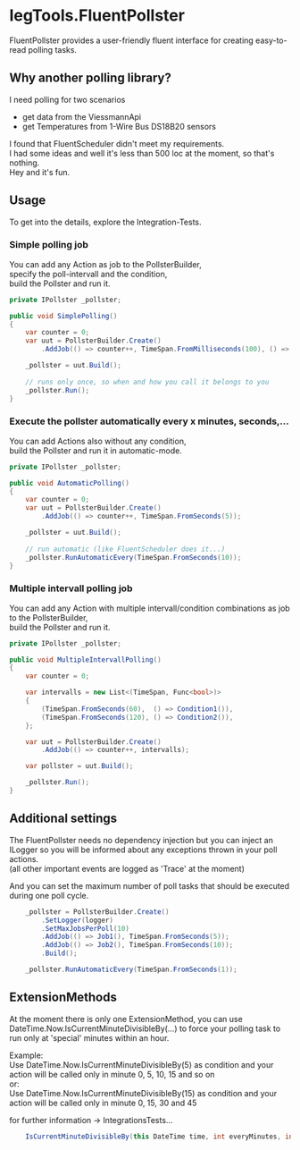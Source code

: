 # IegTools.FluentPollster

FluentPollster provides a user-friendly fluent interface for creating easy-to-read polling tasks.  


## Why another polling library?
I need polling for two scenarios
- get data from the ViessmannApi
- get Temperatures from 1-Wire Bus DS18B20 sensors

I found that FluentScheduler didn't meet my requirements.  
I had some ideas and well it's less than 500 loc at the moment, so that's nothing.  
Hey and it's fun.


## Usage
To get into the details, explore  the Integration-Tests.  


### Simple polling job

You can add any Action as job to the PollsterBuilder,  
specify the poll-intervall and the condition,  
build the Pollster and run it.  

```csharp
private IPollster _pollster;

public void SimplePolling()
{
    var counter = 0;
    var uut = PollsterBuilder.Create()
        .AddJob(() => counter++, TimeSpan.FromMilliseconds(100), () => HasWhatSoEverCondition());

    _pollster = uut.Build();
    
    // runs only once, so when and how you call it belongs to you
    _pollster.Run();
}
```

### Execute the pollster automatically every x minutes, seconds,...

You can add Actions also without any condition,  
build the Pollster and run it in automatic-mode.  

```csharp
private IPollster _pollster;

public void AutomaticPolling()
{
    var counter = 0;
    var uut = PollsterBuilder.Create()
        .AddJob(() => counter++, TimeSpan.FromSeconds(5));

    _pollster = uut.Build();
    
    // run automatic (like FluentScheduler does it...)
    _pollster.RunAutomaticEvery(TimeSpan.FromSeconds(10));
}
```

### Multiple intervall polling job

You can add any Action with multiple intervall/condition combinations as job to the PollsterBuilder,  
build the Pollster and run it.  

```csharp
private IPollster _pollster;

public void MultipleIntervallPolling()
{
    var counter = 0;

    var intervalls = new List<(TimeSpan, Func<bool>)>
    {
        (TimeSpan.FromSeconds(60),  () => Condition1()),
        (TimeSpan.FromSeconds(120), () => Condition2()),
    };

    var uut = PollsterBuilder.Create()
        .AddJob(() => counter++, intervalls);

    var pollster = uut.Build();

    _pollster.Run();
}
```


## Additional settings

The FluentPollster needs no dependency injection but you can inject an ILogger
so you will be informed about any exceptions thrown in your poll actions.  
(all other important events are logged as 'Trace' at the moment)  

And you can set the maximum number of poll tasks that should be executed during one poll cycle.

```csharp
    _pollster = PollsterBuilder.Create()
        .SetLogger(logger)
        .SetMaxJobsPerPoll(10)
        .AddJob(() => Job1(), TimeSpan.FromSeconds(5));
        .AddJob(() => Job2(), TimeSpan.FromSeconds(10));
        .Build();

    _pollster.RunAutomaticEvery(TimeSpan.FromSeconds(1));
```

## ExtensionMethods

At the moment there is only one ExtensionMethod, you can use  
  DateTime.Now.IsCurrentMinuteDivisibleBy(...) to force your polling task to run only at 'special' minutes within an hour.

Example:  
    Use DateTime.Now.IsCurrentMinuteDivisibleBy(5) as condition and your action will be called only in 
    minute 0, 5, 10, 15 and so on  
or:  
    Use DateTime.Now.IsCurrentMinuteDivisibleBy(15) as condition and your action will be called only in 
    minute 0, 15, 30 and 45  

for further information -> IntegrationsTests...

```csharp
    IsCurrentMinuteDivisibleBy(this DateTime time, int everyMinutes, int offsetMinute = 0)
```
